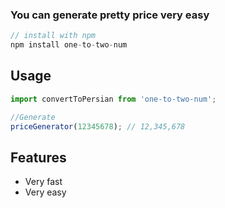 ### You can generate pretty price very easy

```js
// install with npm 
npm install one-to-two-num
```

## Usage

```js
import convertToPersian from 'one-to-two-num';

//Generate
priceGenerator(12345678); // 12,345,678
```

## Features

- Very fast
- Very easy
